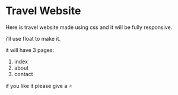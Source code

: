 # Travel Website

Here is travel website made using css and it will be fully responsive.

i'll use float to make it.

it will have 3 pages:
1. index
2. about
3. contact

if you like it please give a ⭐ 
